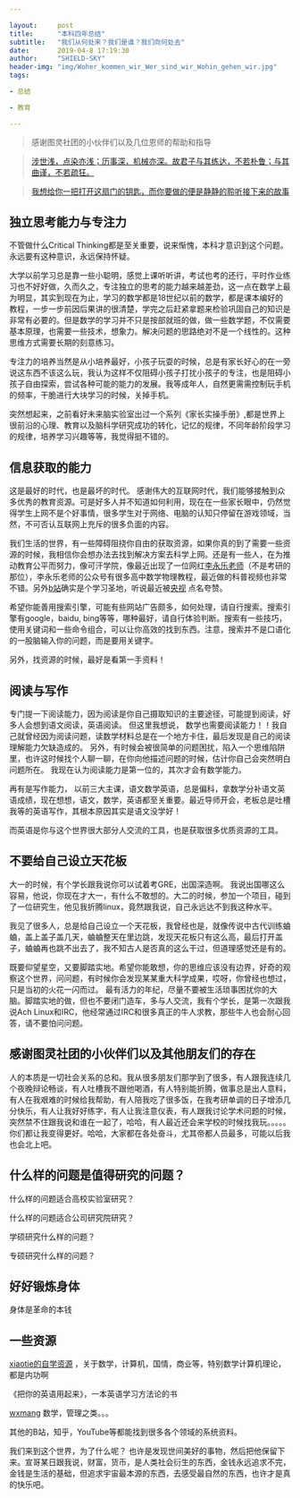 ```yaml
---

layout:     post
title:      "本科四年总结"
subtitle:   "我们从何处来？我们是谁？我们向何处去"
date:       2019-04-8 17:19:30
author:     "SHIELD-SKY"
header-img: "img/Woher_kommen_wir_Wer_sind_wir_Wohin_gehen_wir.jpg"
tags:

- 总结

- 教育

---
```


> 感谢图灵社团的小伙伴们以及几位恩师的帮助和指导

> [涉世浅，点染亦浅；历事深，机械亦深。故君子与其练达，不若朴鲁；与其曲谨，不若疏狂。](https://zhuanlan.zhihu.com/p/43681497)

> [我想给你一把打开这扇门的钥匙，而你要做的便是静静的聆听接下来的故事](https://www.freebuf.com/articles/neopoints/190895.html)



## 独立思考能力与专注力

 不管做什么Critical Thinking都是至关重要，说来惭愧，本科才意识到这个问题。永远要有这种意识，永远保持怀疑。

大学以前学习总是靠一些小聪明，感觉上课听听讲，考试也考的还行，平时作业练习也不好好做，久而久之，专注独立的思考的能力越来越差劲，这一点在数学上最为明显，其实到现在为止，学习的数学都是18世纪以前的数学，都是课本编好的教程，一步一步前因后果讲的很清楚，学完之后赶紧拿题来检验巩固自己的知识是非常有必要的。但是数学的学习并不只是按部就班的做，做一些数学题，不仅需要基本原理，也需要一些技术，想象力。解决问题的思路绝对不是一个线性的。这种思维方式需要长期的刻意练习。

专注力的培养当然是从小培养最好，小孩子玩耍的时候，总是有家长好心的在一旁说这东西不该这么玩，我认为这样不仅阻碍小孩子打扰小孩子的专注，也是阻碍小孩子自由探索，尝试各种可能的能力的发展。我等成年人，自然更需需控制玩手机的频率，干脆进行大块学习的时候，关掉手机。

突然想起来，之前看好未来脑实验室出过一个系列《家长实操手册》,都是世界上很前沿的心理、教育以及脑科学研究成功的转化，记忆的规律，不同年龄阶段学习的规律，培养学习兴趣等等，我觉得挺不错的。

## 信息获取的能力

这是最好的时代，也是最坏的时代。 感谢伟大的互联网时代，我们能够接触到众多优秀的教育资源。可是好多人并不知道如何利用，现在在一些家长眼中，仍然觉得学生上网不是个好事情，很多学生对于网络、电脑的认知只停留在游戏领域，当然，不可否认互联网上充斥的很多负面的内容。

我们生活的世界，有一些障碍阻挠你自由的获取资源，如果你真的到了需要一些资源的时候，我相信你会想办法去找到解决方案去科学上网。还是有一些人，在为推动教育公平而努力，像可汗学院，像最近出现了一位网红[李永乐老师](https://space.bilibili.com/9458053?from=search&seid=4763347557942525442)（不是考研的那位），李永乐老师的公众号有很多高中数学物理教程，最近做的科普视频也非常不错。另外[b站](https://www.bilibili.com)确实是个学习圣地，听说最近被[央视](http://news.cctv.com/2019/04/17/ARTIkdxgldxCuSmVdTOimrAw190417.shtml) 点名夸赞。

希望你能善用搜索引擎，可能有些网站广告颇多，如何处理，请自行搜索。搜索引擎有google，baidu, bing等等，哪种最好，请自行体验判断。搜索有一些技巧，使用关键词和一些命令组合，可以让你高效的找到东西。注意，搜索并不是口语化的一股脑输入你的问题，而是要用关键字。

另外，找资源的时候，最好是看第一手资料！

## 阅读与写作

专门提一下阅读能力，因为阅读是你自己摄取知识的主要途径，可能提到阅读，好多人会想到语文阅读，英语阅读。 但这里我想说， 数学也需要阅读能力！！我自己就曾经因为阅读问题，读数学材料总是在一个地方卡住，最后发现是自己的阅读理解能力欠缺造成的。 另外，有时候会被很简单的问题困扰，陷入一个思维陷阱里，也许这时候找个人聊一聊，在你向他描述问题的时候，估计你自己会突然明白问题所在。 我现在认为阅读能力是第一位的，其次才会有数学能力。 

再有是写作能力， 以前三大主课，语文数学英语，总是偏科，拿数学分补语文英语成绩，现在想想，语文，数学，英语都至关重要。最近导师开会，老板总是吐槽我等的英语写作，其根本原因其实是语文没学好！

而英语是你与这个世界很大部分人交流的工具，也是获取很多优质资源的工具。



## 不要给自己设立天花板

大一的时候，有个学长跟我说你可以试着考GRE，出国深造啊。 我说出国哪这么容易，他说，你现在才大一，有什么不敢想的。大二的时候，参加一个项目，碰到了一位研究生，他见我折腾linux，竟然跟我说，自己永远达不到我这种水平。

我见了很多人，总是给自己设立一个天花板，我曾经也是，就像传说中古代训练蛐蛐，盖上盖子盖几天，蛐蛐整天在里边跳，发现天花板只有这么高，最后打开盖子，蛐蛐再也跳不出去了，我不知古人是否真的这么干过，但道理感觉还是有的。

既要仰望星空，又要脚踏实地。希望你能敢想，你的思维应该没有边界，好奇的观察这个世界，问问题，有时候你会发现某某重大科学成果，哎呀，你曾经也想过，只是当初的火花一闪而过。 最有活力的年纪，尽量不要被生活琐事困扰你的大脑。脚踏实地的做，但也不要闭门造车，多与人交流，我有个学长，是第一次跟我说Ach Linux和IRC，他经常通过IRC和很多真正的牛人求教，那些牛人也会耐心回答，请不要怕问问题。

## 感谢图灵社团的小伙伴们以及其他朋友们的存在

人的本质是一切社会关系的总和。我从很多朋友们那学到了很多，有人跟我连续几个夜晚辩论畅谈，有人吐槽我不跟他喝酒，有人特别能折腾，做事总是出人意料，有人在我艰难的时候给我帮助，有人陪我吃了很多饭，在我考研单调的日子增添几分快乐，有人让我好好练字，有人让我注意仪表，有人跟我讨论学术问题的时候，突然禁不住跟我说和谁在一起了，哈哈，有人最近还会来学校的时候找我玩。。。。。你们都让我变得更好。哈哈，大家都在各处奋斗，尤其帝都人员最多，可能以后我也会北上吧。

## 什么样的问题是值得研究的问题？

什么样的问题适合高校实验室研究？

什么样的问题适合公司研究院研究？

学硕研究什么样的问题？

专硕研究什么样的问题？

## 好好锻炼身体

身体是革命的本钱

## 一些资源

[xiaotie的自学资源](http://www.cnblogs.com/xiaotie/archive/2010/04/23/1718997.html) ，关于数学，计算机，国情，商业等，特别数学计算机理论，都是内功啊

《把你的英语用起来》，一本英语学习方法论的书

[wxmang](https://www.douban.com/group/topic/95782120/)  数学，管理之类。。。

 其他的B站，知乎，YouTube等都能找到很多各个领域的系统资料。





我们来到这个世界，为了什么呢？ 也许是发现世间美好的事物，然后把他保留下来。宣哥某日跟我说，财富，货币，是人类社会衍生的东西，金钱永远追求不完，金钱是生活的基础，但追求宇宙最本源的东西，去感受最自然的东西，也许才是真的快乐吧。